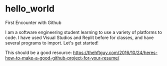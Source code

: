 # hello_world
First Encounter with Github

I am a software engineering student learning to use a variety of platforms to code. I have used Visual Studios and Replit before for classes, and have several programs to import. 
Let's get started!

This should be a good resource: https://thehftguy.com/2016/10/24/heres-how-to-make-a-good-github-project-for-your-resume/
